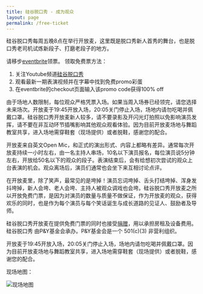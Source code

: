 ```yaml
---
title: 硅谷脱口秀 - 成为观众
layout: page
permalink: /free-ticket
---
```

硅谷脱口秀每周五晚8点在举行开放麦，这里既是脱口秀新人首秀的舞台，也是脱口秀老司机试炼新段子、打磨老段子的地方。

请移步[eventbrite](https://www.eventbrite.com/e/200653609347)领票。
领取免费票方法：
1. 关注Youtube频道[硅谷脱口秀](https://youtube.ggtkx.org)
2. 观看最新一期表演视频并在字幕中找到免费promo彩蛋
3. 在eventbrite的checkout页面输入该promo code获得100% off

由于场地人数限制，每位观众严格凭票入场。如果当周入场券已经领完，请您选择未来场次。开放麦于19:45开放入场，20:05关门停止入场，场地内请勿吃喝并佩戴口罩。硅谷脱口秀开放麦新人较多，请不要录影及开闪光灯拍照以免影响演员发挥，请不要在非互动环节插嘴影响其他观众观看体验。因为目前开放麦场地与舞蹈教室共享，进入场地需穿鞋套（现场提供）或者脱鞋，感谢您的配合。

开放麦来自英文Open Mic，和正式的演出形式、内容上都略有差异。通常每次开放麦持续一小时左右，由一名主持人串场，10名以下演员报名，每位演员说5分钟左右，开放给50名以下的观众的段子。表演结束后，会有给想初次尝试的观众上台表演的机会。观众离场后，演员们通常也会坐下来互相讨论点评。

在开放麦里，除了笑声，最常见的是垮掉！演员忘词垮掉、舌头打结垮掉、浑身发抖垮掉，新人会垮、老人会垮、主持人被观众调戏也会垮。硅谷脱口秀开放麦之所以开放免费门票，是因为对演员的数量与质量不做保证，作为开放麦的观众，获得欢乐的同时，也是作为每个演员与每个笑话诞生与成长道路的见证人、鼓励者及导师。

硅谷脱口秀开放麦在提供免费门票的同时也接受[捐赠](https://ggtkx.org/donation)，用以承担房租及设备费用。硅谷脱口秀 由P&Y基金会承办。P&Y基金会是一个 501(c)(3) 非营利组织。

开放麦于19:45开放入场，20:05关门停止入场，场地内请勿吃喝并佩戴口罩。因为目前开放麦场地与舞蹈教室共享，进入场地需穿鞋套（现场提供）或者脱鞋，感谢您的配合。

现场地图：

![现场地图](https://img.evbuc.com/https%3A%2F%2Fcdn.evbuc.com%2Fimages%2F178277809%2F162192358328%2F1%2Foriginal.20211102-062751?h=2000&w=720&auto=format%2Ccompress&q=75&sharp=10&s=0fb060d947437676634a9788247c8106)
